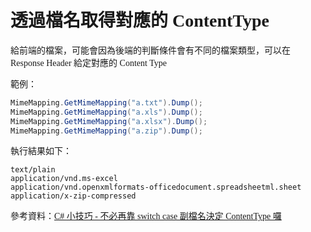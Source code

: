 <font face="微軟正黑體">

# 透過檔名取得對應的 ContentType

給前端的檔案，可能會因為後端的判斷條件會有不同的檔案類型，可以在 Response Header 給定對應的 Content Type 

範例：
```csharp
MimeMapping.GetMimeMapping("a.txt").Dump();
MimeMapping.GetMimeMapping("a.xls").Dump();
MimeMapping.GetMimeMapping("a.xlsx").Dump();
MimeMapping.GetMimeMapping("a.zip").Dump();
```

執行結果如下：
```
text/plain
application/vnd.ms-excel
application/vnd.openxmlformats-officedocument.spreadsheetml.sheet
application/x-zip-compressed
```

參考資料：[C# 小技巧 - 不必再靠 switch case 副檔名決定 ContentType 囉](https://blog.darkthread.net/blog/mimemapping-getmimemapping/)

</font>